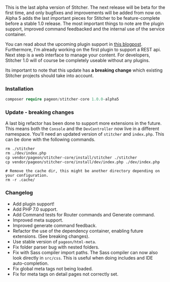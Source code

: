 This is the last alpha version of Stitcher. The next release will be beta for the first time, and only bugfixes and improvements will be added from now on. Alpha 5 adds the last important pieces for Stitcher to be feature-complete before a stable 1.0 release. The most important things to note are the plugin support, improved command feedbacked and the internal use of the service container.

You can read about the upcoming plugin support in [this blogpost](/blog/simplest-plugin-support). Furthermore, I'm already working on the first plugin to support a REST api. Next step is a web interface to manage your content. For developers, Stitcher 1.0 will of course be completely useable without any plugins.

Its important to note that this update has **a breaking change** which existing Stitcher projects should take into account.

### Installation

```php
composer require pageon/stitcher-core 1.0.0-alpha5
```

### Update - breaking changes

A last big refactor has been done to support more extensions in the future. This means both the `Console` and the `DevController`
 now live in a different namespace. You'll need an updated version of `stitcher` and `index.php`. This can be done with the 
 following commands.

```
rm ./stitcher
rm ./dev/index.php
cp vendor/pageon/stitcher-core/install/stitcher ./stitcher
cp vendor/pageon/stitcher-core/install/dev/index.php ./dev/index.php

# Remove the cache dir, this might be another directory depending on your configuration.
rm -r .cache/
```

### Changelog

- Add plugin support!
- Add PHP 7.0 support.
- Add Command tests for Router commands and Generate command.
- Improved meta support.
- Improved generate command feedback.
- Refactor the use of the dependency container, enabling future extensions. (See breaking changes).
- Use stable version of `pageon/html-meta`.
- Fix folder parser bug with nested folders.
- Fix with Sass compiler import paths. The Sass compiler can now also look directly in `src/css`. This is useful when doing includes and IDE auto-completion.
- Fix global meta tags not being loaded.
- Fix for meta tags on detail pages not correctly set. 
